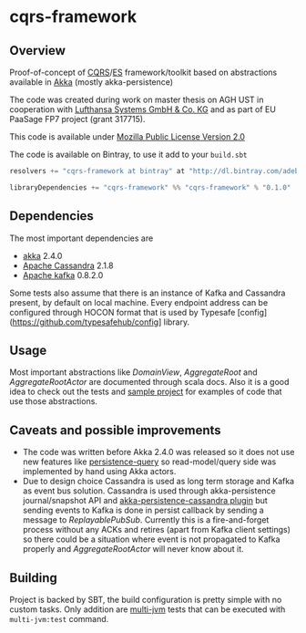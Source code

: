 # cqrs-framework

## Overview
Proof-of-concept of [CQRS](http://martinfowler.com/bliki/CQRS.html)/[ES](http://martinfowler.com/eaaDev/EventSourcing.html) 
framework/toolkit based on abstractions available in [Akka](http://akka.io) (mostly akka-persistence)  

The code was created during work on master thesis on AGH UST in cooperation with [Lufthansa Systems GmbH & Co. KG](http://www.lhsystems.com/) and as part of EU PaaSage FP7 project (grant 317715).

This code is available under [Mozilla Public License Version 2.0](https://www.mozilla.org/en-US/MPL/2.0/)

The code is available on Bintray, to use it add to your ```build.sbt```

```scala
resolvers += "cqrs-framework at bintray" at "http://dl.bintray.com/adebski/maven"

libraryDependencies += "cqrs-framework" %% "cqrs-framework" % "0.1.0"
```

## Dependencies

The most important dependencies are 

* [akka](http://akka.io) 2.4.0
* [Apache Cassandra](http://cassandra.apache.org/) 2.1.8
* [Apache kafka](http://kafka.apache.org/) 0.8.2.0

Some tests also assume that there is an instance of Kafka and Cassandra present, by default on local machine. Every endpoint address
can be configured through HOCON format that is used by Typesafe [config](https://github.com/typesafehub/config] library.

## Usage
Most important abstractions like *DomainView*, *AggregateRoot* and *AggregateRootActor* are documented through scala docs.
Also it is a good idea to check out the tests and [sample project](https://github.com/cqrs-endeavour/cqrs-framework-sample) for examples of code that use those abstractions.

## Caveats and possible improvements

* The code was written before Akka 2.4.0 was released so it does not use new features 
like [persistence-query](http://doc.akka.io/docs/akka/snapshot/scala/persistence-query.html#persistence-query-scala)
so read-model/query side was implemented by hand using Akka actors. 
* Due to design choice Cassandra is used as long term storage and Kafka as event bus solution. Cassandra is used through
akka-persistence journal/snapshot API and [akka-persistence-cassandra plugin](https://github.com/krasserm/akka-persistence-cassandra/)
but sending events to Kafka is done in persist callback by sending a message to *ReplayablePubSub*. Currently this is a fire-and-forget process
without any ACKs and retires (apart from Kafka client settings) so there could be a situation where event is not propagated to Kafka properly 
and *AggregateRootActor* will never know about it.

## Building

Project is backed by SBT, the build configuration is pretty simple with no custom tasks. Only addition are [multi-jvm](http://doc.akka.io/docs/akka/2.4.0/dev/multi-jvm-testing.html)
tests that can be executed with ```multi-jvm:test``` command. 
